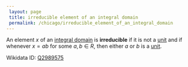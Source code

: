 ```yaml
---
 layout: page
 title: irreducible element of an integral domain
 permalink: /chicago/irreducible_element_of_an_integral_domain
---
```


An element $x$ of an [integral domain](https://mathgloss.github.io/MathGloss/integral_domain) is **irreducible** if it is not a [unit](https://mathgloss.github.io/MathGloss/unit_of_a_ring) and if whenever $x=ab$ for some $a,b\in R$, then either $a$ or $b$ is a [unit](https://mathgloss.github.io/MathGloss/###############unit).

Wikidata ID: [Q2989575](https://www.wikidata.org/wiki/Q2989575)